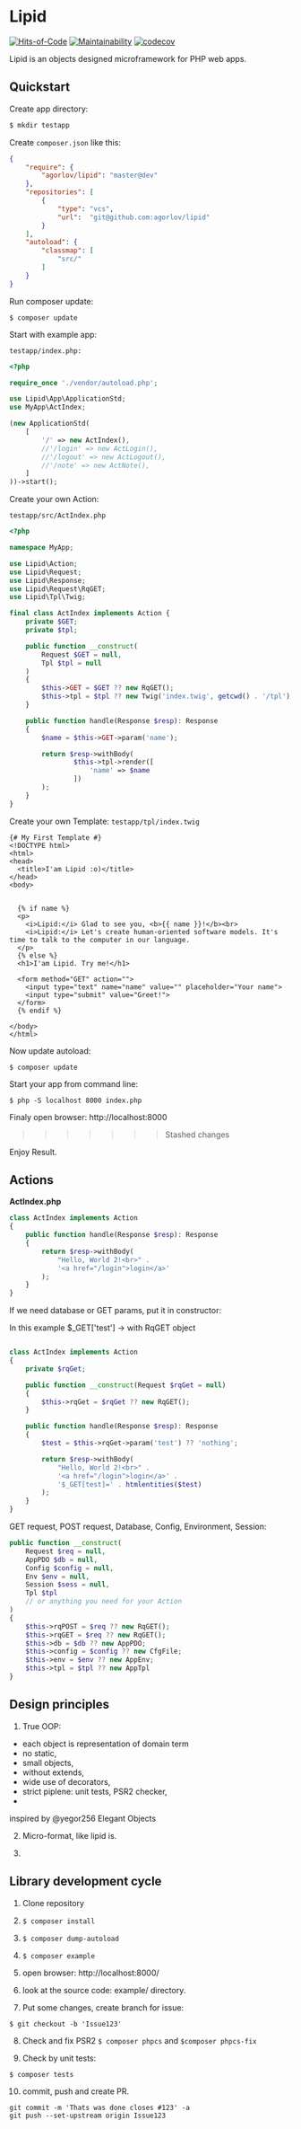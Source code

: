 # Lipid

[![Hits-of-Code](https://hitsofcode.com/github/agorlov/lipid)](https://hitsofcode.com/view/github/agorlov/lipid) [![Maintainability](https://api.codeclimate.com/v1/badges/81625ae51d51bd721b46/maintainability)](https://codeclimate.com/github/agorlov/lipid/maintainability) [![codecov](https://codecov.io/gh/agorlov/lipid/branch/master/graph/badge.svg)](https://codecov.io/gh/agorlov/lipid)

Lipid is an objects designed microframework for PHP web apps.


## Quickstart

Create app directory:

```sh
$ mkdir testapp
```

Create ``composer.json`` like this:
```json
{
    "require": {
        "agorlov/lipid": "master@dev"
    },
    "repositories": [
        {
            "type": "vcs",
            "url":  "git@github.com:agorlov/lipid"
        }
    ],
    "autoload": {
        "classmap": [
            "src/"
        ]
    }    
}
```
Run composer update:

```
$ composer update
```

Start with example app:

``testapp/index.php:``

```php
<?php

require_once './vendor/autoload.php';

use Lipid\App\ApplicationStd;
use MyApp\ActIndex;

(new ApplicationStd(
    [
        '/' => new ActIndex(),
        //'/login' => new ActLogin(),
        //'/logout' => new ActLogout(),
        //'/note' => new ActNote(),
    ]
))->start();

```

Create your own Action:

``testapp/src/ActIndex.php``

```php
<?php

namespace MyApp;

use Lipid\Action;
use Lipid\Request;
use Lipid\Response;
use Lipid\Request\RqGET;
use Lipid\Tpl\Twig;

final class ActIndex implements Action {
    private $GET;
    private $tpl;

    public function __construct(
        Request $GET = null,
        Tpl $tpl = null
    )
    {
        $this->GET = $GET ?? new RqGET();
        $this->tpl = $tpl ?? new Twig('index.twig', getcwd() . '/tpl');
    }

    public function handle(Response $resp): Response
    {
        $name = $this->GET->param('name');

        return $resp->withBody(
                $this->tpl->render([
                    'name' => $name
                ])
        );
    }
}
```

Create your own Template:
``testapp/tpl/index.twig``

```twig
{# My First Template #}
<!DOCTYPE html>
<html>
<head>
  <title>I'am Lipid :o)</title>
</head>
<body>


  {% if name %}
  <p>
    <i>Lipid:</i> Glad to see you, <b>{{ name }}!</b><br>
    <i>Lipid:</i> Let's create human-oriented software models. It's time to talk to the computer in our language.
  </p>
  {% else %}
  <h1>I'am Lipid. Try me!</h1>

  <form method="GET" action="">
    <input type="text" name="name" value="" placeholder="Your name">
    <input type="submit" value="Greet!">
  </form>
  {% endif %}

</body>
</html>
```

Now update autoload:

```
$ composer update
```

Start your app from command line:

```
$ php -S localhost 8000 index.php
```

Finaly open browser:
http://localhost:8000
>>>>>>> Stashed changes

Enjoy Result.


## Actions

**ActIndex.php**

```php
class ActIndex implements Action
{
    public function handle(Response $resp): Response
    {
        return $resp->withBody(
            "Hello, World 2!<br>" . 
            '<a href="/login">login</a>'
        );
    }
}
```

If we need database or GET params, put it in constructor:

In this example $_GET['test'] -> with RqGET object

```php

class ActIndex implements Action
{
    private $rqGet;

    public function __construct(Request $rqGet = null)
    {
        $this->rqGet = $rqGet ?? new RqGET();
    }

    public function handle(Response $resp): Response
    {
        $test = $this->rqGet->param('test') ?? 'nothing';

        return $resp->withBody(
            "Hello, World 2!<br>" . 
            '<a href="/login">login</a>' .
            '$_GET[test]=' . htmlentities($test)
        );
    }
}
```

GET request, POST request, Database, Config, Environment, Session:
```php
public function __construct(
    Request $req = null, 
    AppPDO $db = null, 
    Config $config = null, 
    Env $env = null,
    Session $sess = null,
    Tpl $tpl
    // or anything you need for your Action
) 
{
    $this->rqPOST = $req ?? new RqGET();
    $this->rqGET = $req ?? new RqGET();
    $this->db = $db ?? new AppPDO;
    $this->config = $config ?? new CfgFile;
    $this->env = $env ?? new AppEnv;
    $this->tpl = $tpl ?? new AppTpl
}
```

## Design principles

1. True OOP: 
  - each object is representation of domain term
  - no static,
  - small objects, 
  - without extends, 
  - wide use of decorators,
  - strict piplene: unit tests, PSR2 checker, 
  - 

inspired by @yegor256 Elegant Objects

2. Micro-format, like lipid is.

3. 

## Library development cycle

1. Clone repository
2. ``$ composer install``
3. ``$ composer dump-autoload``
4. ``$ composer example``
5. open browser: http://localhost:8000/
6. look at the source code: example/ directory.

7. Put some changes, create branch for issue:
```
$ git checkout -b 'Issue123'
```

8. Check and fix PSR2
`` $ composer phpcs `` and `` $composer phpcs-fix ``

9. Check by unit tests:
```
$ composer tests
```

10. commit, push and create PR.
```
git commit -m 'Thats was done closes #123' -a
git push --set-upstream origin Issue123
```
